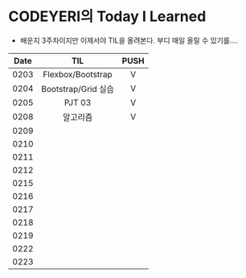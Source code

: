 # CODEYERI의 Today I Learned

- 배운지 3주차이지만 이제서야 TIL을 올려본다. 부디 매일 올릴 수 있기를....

| Date |         TIL         | PUSH |
| :--: | :-----------------: | :--: |
| 0203 |  Flexbox/Bootstrap  |  V   |
| 0204 | Bootstrap/Grid 실습 |  V   |
| 0205 |       PJT 03        |  V   |
| 0208 |      알고리즘       |  V   |
| 0209 |                     |      |
| 0210 |                     |      |
| 0211 |                     |      |
| 0212 |                     |      |
| 0215 |                     |      |
| 0216 |                     |      |
| 0217 |                     |      |
| 0218 |                     |      |
| 0219 |                     |      |
| 0222 |                     |      |
| 0223 |                     |      |